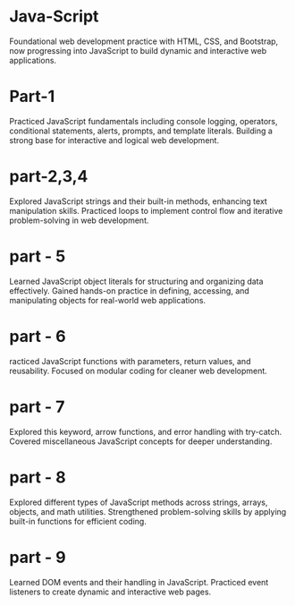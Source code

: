 # Java-Script
Foundational web development practice with HTML, CSS, and Bootstrap, now progressing into JavaScript to build dynamic and interactive web applications.

# Part-1
Practiced JavaScript fundamentals including console logging, operators, conditional statements, alerts, prompts, and template literals. Building a strong base for interactive and logical web development.

# part-2,3,4
Explored JavaScript strings and their built-in methods, enhancing text manipulation skills. Practiced loops to implement control flow and iterative problem-solving in web development.

# part - 5
Learned JavaScript object literals for structuring and organizing data effectively. Gained hands-on practice in defining, accessing, and manipulating objects for real-world web applications.

# part - 6
racticed JavaScript functions with parameters, return values, and reusability. Focused on modular coding for cleaner web development.

# part - 7
Explored this keyword, arrow functions, and error handling with try-catch. Covered miscellaneous JavaScript concepts for deeper understanding.

# part - 8
Explored different types of JavaScript methods across strings, arrays, objects, and math utilities. Strengthened problem-solving skills by applying built-in functions for efficient coding.

# part - 9
Learned DOM events and their handling in JavaScript. Practiced event listeners to create dynamic and interactive web pages.

